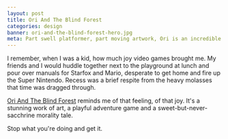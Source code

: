```yaml
---
layout: post
title: Ori And The Blind Forest
categories: design
banner: ori-and-the-blind-forest-hero.jpg
meta: Part swell platformer, part moving artwork, Ori is an incredible video game.
---
```


I remember, when I was a kid, how much joy video games brought me. My friends and I would huddle together next to the playground at lunch and pour over manuals for Starfox and Mario, desperate to get home and fire up the Super Nintendo. Recess was a brief respite from the heavy molasses that time was dragged through.

[Ori And The Blind Forest][ori] reminds me of that feeling, of that joy. It's a stunning work of art, a playful adventure game and a sweet-but-never-sacchrine morality tale.

Stop what you're doing and get it.

[ori]: http://google.com/
